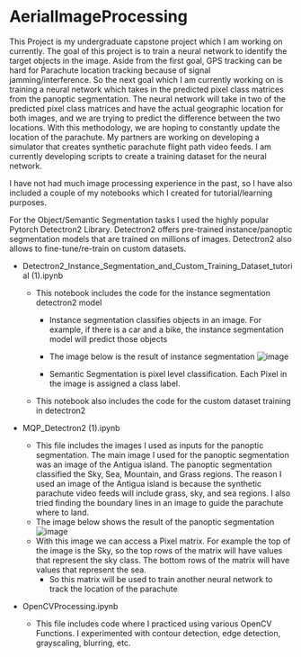 # AerialImageProcessing

This Project is my undergraduate capstone project which I am working on currently. The goal of this project is to train a neural network to identify the target objects in the image. Aside from the first goal, GPS tracking can be hard for Parachute location tracking because of signal jamming/interference. So the next goal which I am currently working on is training a neural network which takes in the predicted pixel class matrices from the panoptic segmentation. The neural network will take in two of the predicted pixel class matrices and have the actual geographic location for both images, and we are trying to predict the difference between the two locations. With this methodology, we are hoping to constantly update the location of the parachute. My partners are working on developing a simulator that creates synthetic parachute flight path video feeds. I am currently developing scripts to create a training dataset for the neural network.

I have not had much image processing experience in the past, so I have also included a couple of my notebooks which I created for tutorial/learning purposes.

For the Object/Semantic Segmentation tasks I used the highly popular Pytorch Detectron2 Library. Detectron2 offers pre-trained instance/panoptic segmentation models that are trained on millions of images. Detectron2 also allows to fine-tune/re-train on custom datasets.

- Detectron2_Instance_Segmentation_and_Custom_Training_Dataset_tutorial (1).ipynb
  - This notebook includes the code for the instance segmentation detectron2 model
    - Instance segmentation classifies objects in an image. For example, if there is a car and a bike, the instance segmentation model will predict those objects
    - The image below is the result of instance segmentation
    ![image](https://user-images.githubusercontent.com/77814810/204119392-12924043-f6c3-4de3-b595-623453cff515.png)

    - Semantic Segmentation is pixel level classification. Each Pixel in the image is assigned a class label.
  - This notebook also includes the code for the custom dataset training in detectron2
  
- MQP_Detectron2 (1).ipynb
  - This file includes the images I used as inputs for the panoptic segmentation. The main image I used for the panoptic segmentation was an image of the Antigua island. The panoptic segmentation classified the Sky, Sea, Mountain, and Grass regions. The reason I used an image of the Antigua island is because the synthetic parachute video feeds will include grass, sky, and sea regions. I also tried finding the boundary lines in an image to guide the parachute where to land.
  - The image below shows the result of the panoptic segmentation
  ![image](https://user-images.githubusercontent.com/77814810/204119374-bc452c58-cb86-47ae-bfda-d53b47163e09.png)
  - With this image we can access a Pixel matrix. For example the top of the image is the Sky, so the top rows of the matrix will have values that represent the sky class. The bottom rows of the matrix will have values that represent the sea.
    - So this matrix will be used to train another neural network to track the location of the parachute

  
- OpenCVProcessing.ipynb
  - This file includes code where I practiced using various OpenCV Functions. I experimented with contour detection, edge detection, grayscaling, blurring, etc.
